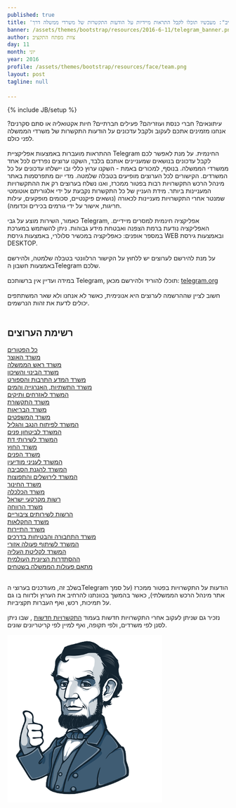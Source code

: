 ```yaml
---
published: true
title: 'חדש ב"מפתח התקציב": מעכשיו תוכלו לקבל התראות מיידיות על הודעות התקשרות של משרדי ממשלה דרך Telegram'
banner: /assets/themes/bootstrap/resources/2016-6-11/telegram_banner.png
author: צוות מפתח התקציב
day: 11
month: יוני
year: 2016
profile: /assets/themes/bootstrap/resources/face/team.png
layout: post
tagline: null

---
```


{% include JB/setup %}

עיתונאים? חברי כנסת ועוזריהם? פעילים חברתיים? חיות אקטואליה או סתם סקרנים? אנחנו מזמינים אתכם לעקוב ולקבל עדכונים על הודעות התקשרות של משרדי הממשלה לפני כולם.
<br><br>
ההתראות מועברות באמצעות אפליקציית  Telegram החינמית. על מנת לאפשר לכם לקבל עדכונים בנושאים שמעניינים אותכם בלבד, השקנו ערוצים נפרדים לכל אחד ממשרדי הממשלה. בנוסף, למכורים באמת - השקנו ערוץ כללי ובו יישלחו עדכונים על כל המשרדים.
הקישורים לכל הערוצים מופיעים בטבלה שלמטה.
מדי יום מתפרסמות באתר מינהל הרכש התקשרויות רבות בפטור ממכרז, ואנו נשלח בערוצים רק את ההתקשרויות המעניינות ביותר.  מידת העניין של כל התקשרות נקבעת על ידי אלגוריתם אוטומטי שמנטר אחרי התקשרויות מעניינות לכאורה (נושאים פיקנטיים, סכומים מופקעים, עילות חריגות, אישור על ידי גורמים בכירים וכדומה).
<br><br>
כאמור, השירות מוצע על גבי Telegram, אפליקציה חינמית למסרים מיידיים. האפליקציה נודעת ברמת הצפנה ואבטחת מידע גבוהות. ניתן להשתמש במערכת במספר אופנים:  כאפליקציה במכשיר סלולרי, באמצעות גירסת WEB ובאמצעות גירסת DESKTOP.
<br><br>
על מנת להירשם לערוצים יש ללחוץ על הקישור הרלוונטי בטבלה שלמטה, ולהירשם באמצעות חשבון הTelegram שלכם.
<br><br>
במידה ועדיין אין ברשותכם Telegram, תוכלו להוריד ולהירשם מכאן: <a href="https://telegram.org/" target="_blank">telegram.org</a>
<br><br>
 חשוב לציין שההרשמה לערוצים היא אנונימית, כאשר לא אנחנו ולא שאר המשתתפים יכולים לדעת את זהות הנרשמים.
<br><br>

<div class="container-fluid telegram_list">
<h2>רשימת הערוצים</h2>
  <div class="row thumbnail_list">
    <div class="col-xs-12 col-sm-4 thumbnail"><a href="https://telegram.me/joinchat/BoArlT8lkB12UDuuNZLVAw" target="_blank" class="all">כל הפטורים</a></div>
    <div class="col-xs-6 col-sm-4 thumbnail"><a href="https://telegram.me/joinchat/BoArlT8WFm-lP0EiKW1UOg" target="_blank">משרד האוצר</a></div>
    <div class="col-xs-6 col-sm-4 thumbnail"><a href="https://telegram.me/joinchat/BoArlT--d35KlzE0j7pxtg" target="_blank">משרד ראש הממשלה</a></div>
    <div class="col-xs-6 col-sm-4 thumbnail"><a href="https://telegram.me/joinchat/BoArlT6zke3koIgHKj9iRQ" target="_blank">משרד הבינוי והשיכון</a></div>
    <div class="col-xs-6 col-sm-4 thumbnail"><a href="https://telegram.me/joinchat/BoArlT8FVoAvAu-Nu-9x-g" target="_blank">משרד המדע התרבות והספורט</a></div>
    <div class="col-xs-6 col-sm-4 thumbnail"><a href="https://telegram.me/joinchat/BoArlT7xwvmpuZwlg1JTew" target="_blank">משרד התשתיות, האנרגייה והמים</a></div>
    <div class="col-xs-6 col-sm-4 thumbnail"><a href="https://telegram.me/joinchat/BoArlT2sjDqsJpVVfxXITw" target="_blank">המשרד לאזרחים ותיקים</a></div>
    <div class="col-xs-6 col-sm-4 thumbnail"><a href="https://telegram.me/joinchat/BoArlT-AQtwLn_oMdMDYnQ" target="_blank">משרד התקשורת</a></div>
    <div class="col-xs-6 col-sm-4 thumbnail"><a href="https://telegram.me/joinchat/BoArlT7ZwuXRpfjCU7NZ8g" target="_blank">משרד הבריאות</a></div>
    <div class="col-xs-6 col-sm-4 thumbnail"><a href="https://telegram.me/joinchat/BoArlT7rOC4hZcsuZ08w1A" target="_blank">משרד המשפטים</a></div>
    <div class="col-xs-6 col-sm-4 thumbnail"><a href="https://telegram.me/joinchat/BoArlT7A_2oWF-EZLk4EwA" target="_blank">המשרד לפיתוח הנגב והגליל</a></div>
    <div class="col-xs-6 col-sm-4 thumbnail"><a href="https://telegram.me/joinchat/BoArlT-rbu75P1hKoG174g" target="_blank">המשרד לביטחון פנים</a></div>
    <div class="col-xs-6 col-sm-4 thumbnail"><a href="https://telegram.me/joinchat/BoArlT9ffImSTIPF2C7mug" target="_blank">המשרד לשירותי דת</a></div>
    <div class="col-xs-6 col-sm-4 thumbnail"><a href="https://telegram.me/joinchat/BoArlT7Asr81zJQUlqjvKA" target="_blank">משרד החוץ</a></div>
    <div class="col-xs-6 col-sm-4 thumbnail"><a href="https://telegram.me/joinchat/BoArlT9HyHyyrzQM2D85Yw" target="_blank">משרד הפנים</a></div>
    <div class="col-xs-6 col-sm-4 thumbnail"><a href="https://telegram.me/joinchat/BoArlT6oNqymmiwPpXGo1Q" target="_blank">המשרד לעניני מודיעין</a></div>
    <div class="col-xs-6 col-sm-4 thumbnail"><a href="https://telegram.me/joinchat/BoArlT4XGPndR8zYSGb2EQ" target="_blank">המשרד להגנת הסביבה</a></div>
    <div class="col-xs-6 col-sm-4 thumbnail"><a href="https://telegram.me/joinchat/BoArlT67n4aBsM-JNlqd3Q" target="_blank">המשרד לירושלים והתפוצות</a></div>
    <div class="col-xs-6 col-sm-4 thumbnail"><a href="https://telegram.me/joinchat/BoArlT9g6ScRCWES_JeLhg" target="_blank">משרד החינוך</a></div>
    <div class="col-xs-6 col-sm-4 thumbnail"><a href="https://telegram.me/joinchat/BoArlT-ROa3qYuenq-ZHBA" target="_blank">משרד הכלכלה</a></div>
    <div class="col-xs-6 col-sm-4 thumbnail"><a href="https://telegram.me/joinchat/BoArlT-R9j7XhJZ7sDEyPw" target="_blank">רשות מקרקעי ישראל</a></div>
    <div class="col-xs-6 col-sm-4 thumbnail"><a href="https://telegram.me/joinchat/BoArlT73-njtXV1Fsx40Eg" target="_blank">משרד הרווחה</a></div>
    <div class="col-xs-6 col-sm-4 thumbnail"><a href="https://telegram.me/joinchat/BoArlT7_IZzb19bbtKmwIQ" target="_blank">הרשות לשירותים ציבוריים</a></div>
    <div class="col-xs-6 col-sm-4 thumbnail"><a href="https://telegram.me/joinchat/BoArlT-P_71uHBoRd-7Flg" target="_blank">משרד החקלאות</a></div>
    <div class="col-xs-6 col-sm-4 thumbnail"><a href="https://telegram.me/joinchat/BoArlT9yLSJ9jCep48c1-w" target="_blank">משרד התיירות</a></div>
    <div class="col-xs-6 col-sm-4 thumbnail"><a href="https://telegram.me/joinchat/BoArlT-Y2Udcq1HOHLLmaA" target="_blank">משרד התחבורה והבטיחות בדרכים</a></div>
    <div class="col-xs-6 col-sm-4 thumbnail"><a href="https://telegram.me/joinchat/BoArlT6h-9Ue-_ysNcxeLQ" target="_blank">המשרד לשיתוף פעולה אזורי</a></div>
    <div class="col-xs-6 col-sm-4 thumbnail"><a href="https://telegram.me/joinchat/BoArlT7_a83MWGdh47Xovg" target="_blank">המשרד לקליטת העליה</a></div>
    <div class="col-xs-6 col-sm-4 thumbnail"><a href="https://telegram.me/joinchat/BoArlT99RU5BmOOYXwymCw" target="_blank">ההסתדרות הציונית העולמית</a></div>
    <div class="col-xs-6 col-sm-4 thumbnail"><a href="https://telegram.me/joinchat/BoArlT7sVfQsGkDFohYjmw" target="_blank">מתאם פעולות הממשלה בשטחים</a></div>
  </div>
</div>

<br>

בשלב זה, מעודכנים בערוצי הTelegram הודעות על התקשרויות בפטור ממכרז (על סמך אתר מינהל הרכש הממשלתי), כאשר בהמשך בכוונתנו להרחיב את הערוץ ולדווח בו גם על תמיכות, רכש, ואף העברות תקציביות.
<br><br>
נזכיר גם שניתן לעקוב אחרי התקשרויות חדשות בעמוד <a href="http://www.obudget.org/#spending//2016/en" target="_blank">התקשרויות חדשות</a>
, שבו ניתן לסנן לפי משרדים, ולפי תקופה, ואף למיין לפי קריטריונים שונים.

  <img src="/assets/themes/bootstrap/resources/2016-6-11/lincoln.png" class="img-responsive sticker">
